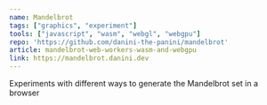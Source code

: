 ```yaml
---
name: Mandelbrot
tags: ["graphics", "experiment"]
tools: ["javascript", "wasm", "webgl", "webgpu"]
repo: 'https://github.com/danini-the-panini/mandelbrot'
article: mandelbrot-web-workers-wasm-and-webgpu
link: https://mandelbrot.danini.dev
---
```

Experiments with different ways to generate the Mandelbrot set in a browser 